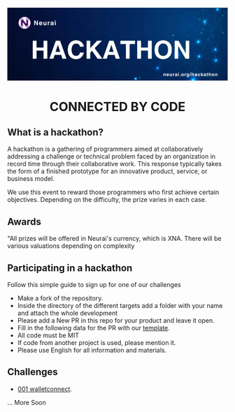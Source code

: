 ![](img/title.jpg)

# <p align="center">CONNECTED BY CODE </p>

## What is a hackathon?

A hackathon is a gathering of programmers aimed at collaboratively addressing a challenge or technical problem faced by an organization in record time through their collaborative work. This response typically takes the form of a finished prototype for an innovative product, service, or business model.

We use this event to reward those programmers who first achieve certain objectives. Depending on the difficulty, the prize varies in each case.

## Awards

"All prizes will be offered in Neurai's currency, which is XNA. There will be various valuations depending on complexity

## Participating in a hackathon

Follow this simple guide to sign up for one of our challenges

- Make a fork of the repository.
- Inside the directory of the different targets add a folder with your name and attach the whole development
- Please add a New PR in this repo for your product and leave it open.
- Fill in the following data for the PR with our [template](template.md).
- All code must be MIT
- If code from another project is used, please mention it.
- Please use English for all information and materials.

## Challenges

- [001 walletconnect](001_walletconnect/README.md).

... More Soon